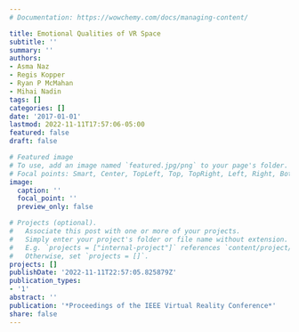 ```yaml
---
# Documentation: https://wowchemy.com/docs/managing-content/

title: Emotional Qualities of VR Space
subtitle: ''
summary: ''
authors:
- Asma Naz
- Regis Kopper
- Ryan P McMahan
- Mihai Nadin
tags: []
categories: []
date: '2017-01-01'
lastmod: 2022-11-11T17:57:06-05:00
featured: false
draft: false

# Featured image
# To use, add an image named `featured.jpg/png` to your page's folder.
# Focal points: Smart, Center, TopLeft, Top, TopRight, Left, Right, BottomLeft, Bottom, BottomRight.
image:
  caption: ''
  focal_point: ''
  preview_only: false

# Projects (optional).
#   Associate this post with one or more of your projects.
#   Simply enter your project's folder or file name without extension.
#   E.g. `projects = ["internal-project"]` references `content/project/deep-learning/index.md`.
#   Otherwise, set `projects = []`.
projects: []
publishDate: '2022-11-11T22:57:05.825879Z'
publication_types:
- '1'
abstract: ''
publication: '*Proceedings of the IEEE Virtual Reality Conference*'
share: false
---
```

